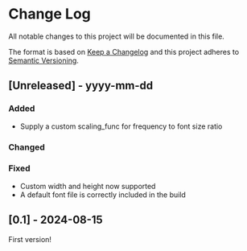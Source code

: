 
# Change Log
All notable changes to this project will be documented in this file.
 
The format is based on [Keep a Changelog](http://keepachangelog.com/)
and this project adheres to [Semantic Versioning](http://semver.org/).
 
## [Unreleased] - yyyy-mm-dd
 
### Added
- Supply a custom scaling_func for frequency to font size ratio
 
### Changed
 
### Fixed
- Custom width and height now supported
- A default font file is correctly included in the build
 
## [0.1] - 2024-08-15

First version!
